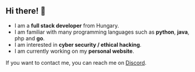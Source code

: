 ## Hi there! 👋

- I am a **full stack developer** from Hungary.
- I am familiar with many programming languages such as **python**, **java**, php and **go**.
- I am interested in **cyber security / ethical hacking**.
- I am currently working on my **personal website**.

If you want to contact me, you can reach me on [Discord](https://discord.com/users/877778571748331561).
